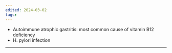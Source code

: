 ```yaml
---
edited: 2024-03-02
tags:
---
```

- Autoimmune atrophic gastritis: most common cause of vitamin B12 deficiency
- H. pylori infection

---
